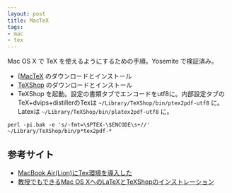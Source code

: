 ```yaml
---
layout: post
title: MacTeX
tags:
- mac
- tex
---
```

Mac OS X で TeX を使えるようにするための手順。Yosemite で検証済み。

- [[MacTeX](http://tug.org/mactex/) のダウンロードとインストール
- [TeXShop](http://darkwing.uoregon.edu/~koch/texshop/texshop.html) のダウンロードとインストール
- TeXShop を起動。設定の書類タブでエンコードをutf8に。内部設定タブのTeX+dvips+distillerのTexは ```~/Library/TeXShop/bin/ptex2pdf-utf8``` に。Latexは ```~/Library/TeXShop/bin/platex2pdf-utf8``` に。

~~~
perl -pi.bak -e 's/-fmt=\$PTEX-\$ENCODE\s+//' ~/Library/TeXShop/bin/p*tex2pdf-*
~~~


## 参考サイト
- [MacBook Air(Lion)にTex環境を導入した](http://d.hatena.ne.jp/takc923/20111103/1320284492)
- [教授でもできるMac OS XへのLaTeXとTeXShopのインストレーション](http://osksn2.hep.sci.osaka-u.ac.jp/~taku/osx/install_ptex.html)

